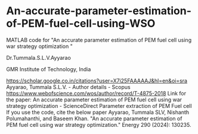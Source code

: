 # An-accurate-parameter-estimation-of-PEM-fuel-cell-using-WSO
MATLAB code for "An accurate parameter estimation of PEM fuel cell using war strategy optimization "

Dr.Tummala.S.L.V.Ayyarao

GMR Institute of Technology, India

https://scholar.google.co.in/citations?user=X7i25FAAAAAJ&hl=en&oi=sra
Ayyarao, Tummala S.L.V. - Author details - Scopus
https://www.webofscience.com/wos/author/record/T-4875-2018
Link for the paper:
An accurate parameter estimation of PEM fuel cell using war strategy optimization - ScienceDirect
Parameter extraction of PEM Fuel cell
If you use the code, cite the below paper
Ayyarao, Tummala SLV, Nishanth Polumahanthi, and Baseem Khan. "An accurate parameter estimation of PEM fuel cell using war strategy optimization." Energy 290 (2024): 130235.
